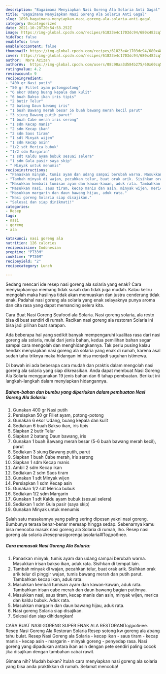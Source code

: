 ```yaml
---
description: "Bagaimana Menyiapkan Nasi Goreng Ala Solaria Anti Gagal"
title: "Bagaimana Menyiapkan Nasi Goreng Ala Solaria Anti Gagal"
slug: 1898-bagaimana-menyiapkan-nasi-goreng-ala-solaria-anti-gagal
category: Uncategorized
date: 2021-10-28T20:54:53.252Z
image: https://img-global.cpcdn.com/recipes/61823e4c1703dc94/680x482cq70/nasi-goreng-ala-solaria-foto-resep-utama.jpg
hideToc: false
enableToc: true
enableTocContent: false
thumbnail: https://img-global.cpcdn.com/recipes/61823e4c1703dc94/680x482cq70/nasi-goreng-ala-solaria-foto-resep-utama.jpg
cover: https://img-global.cpcdn.com/recipes/61823e4c1703dc94/680x482cq70/nasi-goreng-ala-solaria-foto-resep-utama.jpg
author:  Nora Azizah
authorAv:  https://img-global.cpcdn.com/users/08c90aa3d584b275/60x60cq50/avatar.jpg
ratingvalue: 4.2
reviewcount: 9
recipeingredient:
- "400 gr Nasi putih"
- "50 gr Fillet ayam potongpotong"
- "6 ekor Udang buang kepala dan kulit"
- "6 buah Bakso ikan iris tipis"
- "2 butir Telur"
- "2 batang Daun bawang iris"
- "1 buah Bawang merah besar 56 buah bawang merah kecil parut"
- "3 siung Bawang putih parut"
- "1 buah Cabe merah iris serong"
- "1 sdm Kecap manis"
- "2 sdm Kecap ikan"
- "2 sdm Saos tiram"
- "1 sdt Minyak wijen"
- "1 sdm Kecap asin"
- "1/2 sdt Merica bubuk"
- "1/2 sdm Margarin"
- "1 sdt Kaldu ayam bubuk sesuai selera"
- "1 sdm Gula pasir saya skip"
- " Minyak untuk menumis"
recipeinstructions:
- "Panaskan minyak, tumis ayam dan udang sampai berubah warna. Masukkan irisan bakso ikan, aduk rata. Sisihkan di tempat lain."
- "Tambah minyak di wajan, pecahkan telur, buat orak arik. Sisihkan orak arik telur di pinggir wajan, tumis bawang merah dan putih parut. Tambahkan kecap ikan, aduk rata."
- "Masukkan kembali tumisan ayam dan kawan-kawan, aduk rata. Tambahkan irisan cabe merah dan daun bawang bagian putihnya."
- "Masukkan nasi, saus tiram, kecap manis dan asin, minyak wijen, merica dan kaldu bubuk. Aduk rata."
- "Masukkan margarin dan daun bawang hijau, aduk rata."
- "Nasi goreng Solaria siap disajikan."
- "Selesai dan siap dinikmati!"
categories:
- Resep
tags:
- nasi
- goreng
- ala

katakunci: nasi goreng ala 
nutrition: 126 calories
recipecuisine: Indonesian
preptime: "PT33M"
cooktime: "PT30M"
recipeyield: "2"
recipecategory: Lunch

---
```



Sedang mencari ide resep nasi goreng ala solaria yang enak? Cara menyiapkannya memang tidak susah dan tidak juga mudah. Kalau keliru mengolah maka hasilnya tidak akan memuaskan dan justru cenderung tidak enak. Padahal nasi goreng ala solaria yang enak selayaknya punya aroma dan cita rasa yang dapat memancing selera kita.


Cara Buat Nasi Goreng Seafood ala Solaria. Nasi goreng solaria, ala resto bisa di buat sendiri di rumah. Racikan nasi goreng ala restoran Solaria ini bisa jadi pilihan buat sarapan.

Ada beberapa hal yang sedikit banyak mempengaruhi kualitas rasa dari nasi goreng ala solaria, mulai dari jenis bahan, kedua pemilihan bahan segar sampai cara mengolah dan menghidangkannya. Tak perlu pusing kalau hendak menyiapkan nasi goreng ala solaria yang enak di rumah, karena asal sudah tahu triknya maka hidangan ini bisa menjadi suguhan istimewa.


Di bawah ini ada beberapa cara mudah dan praktis dalam mengolah nasi goreng ala solaria yang siap dikreasikan. Anda dapat membuat Nasi Goreng Ala Solaria menggunakan 19 jenis bahan dan 6 tahap pembuatan. Berikut ini langkah-langkah dalam menyiapkan hidangannya.

<!--inarticleads1-->

##### Bahan-bahan dan bumbu yang diperlukan dalam pembuatan Nasi Goreng Ala Solaria:

1. Gunakan 400 gr Nasi putih
1. Persiapkan 50 gr Fillet ayam, potong-potong
1. Gunakan 6 ekor Udang, buang kepala dan kulit
1. Sediakan 6 buah Bakso ikan, iris tipis
1. Siapkan 2 butir Telur
1. Siapkan 2 batang Daun bawang, iris
1. Gunakan 1 buah Bawang merah besar (5-6 buah bawang merah kecil), parut
1. Sediakan 3 siung Bawang putih, parut
1. Siapkan 1 buah Cabe merah, iris serong
1. Siapkan 1 sdm Kecap manis
1. Ambil 2 sdm Kecap ikan
1. Sediakan 2 sdm Saos tiram
1. Gunakan 1 sdt Minyak wijen
1. Persiapkan 1 sdm Kecap asin
1. Gunakan 1/2 sdt Merica bubuk
1. Sediakan 1/2 sdm Margarin
1. Gunakan 1 sdt Kaldu ayam bubuk (sesuai selera)
1. Sediakan 1 sdm Gula pasir (saya skip)
1. Gunakan  Minyak untuk menumis


Salah satu masakannya yang paling sering dipesan yakni nasi goreng. Bumbunya terasa benar-benar meresap hingga sedap. Sebenarnya kamu bisa mencoba masak nasi goreng ala Solaria di rumah, lho. Resep nasi goreng ala solaria #resepnasigorengalasolaria#Подробнее. 

<!--inarticleads2-->

##### Cara memasak Nasi Goreng Ala Solaria:

1. Panaskan minyak, tumis ayam dan udang sampai berubah warna. Masukkan irisan bakso ikan, aduk rata. Sisihkan di tempat lain.
1. Tambah minyak di wajan, pecahkan telur, buat orak arik. Sisihkan orak arik telur di pinggir wajan, tumis bawang merah dan putih parut. Tambahkan kecap ikan, aduk rata.
1. Masukkan kembali tumisan ayam dan kawan-kawan, aduk rata. Tambahkan irisan cabe merah dan daun bawang bagian putihnya.
1. Masukkan nasi, saus tiram, kecap manis dan asin, minyak wijen, merica dan kaldu bubuk. Aduk rata.
1. Masukkan margarin dan daun bawang hijau, aduk rata.
1. Nasi goreng Solaria siap disajikan.
1. Selesai dan siap dihidangkan!

CARA BUAT NASI GORENG SUPER ENAK ALA RESTORANПодробнее. Resep Nasi Goreng Ala Restoran Solaria Resep sotong kw goreng ala abang tahu bulat. Resep Nasi Goreng ala Solaria - kecap ikan - saus tiram - kecap manis - kecap asin - margarin - minyak goreng - penyedap rasa. Nasi goreng yang dipadukan antara ikan asin dengan pete sendiri paling cocok jika disajikan dengan tambahan cabai rawit. 

Gimana nih? Mudah bukan? Itulah cara menyiapkan nasi goreng ala solaria yang bisa anda praktikkan di rumah. Selamat mencoba!
